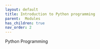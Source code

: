 ```yaml
---
layout: default
title: Introduction to Python programming
parent:  Modules
has_children: true
nav_order: 2
---
```


Python Programming
